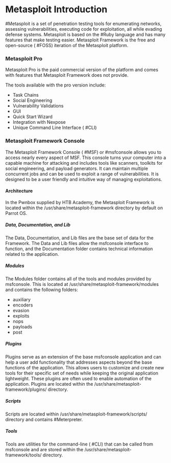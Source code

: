 # Metasploit Introduction

#Metasploit is a set of penetration testing tools for enumerating networks, assessing vulnerabilities, executing code for exploitation, all while evading defense systems. Metasploit is based on the #Ruby language and has many features that make testing easier. Metasploit Framework is the free and open-source ( #FOSS) iteration of the Metasploit platform.

### Metasploit Pro

Metasploit Pro is the paid commercial version of the platform and comes with features that Metasploit Framework does not provide. 

The tools available with the pro version include:

- Task Chains
- Social Engineering
- Vulnerability Validations
- GUI
- Quick Start Wizard
- Integration with Nexpose
- Unique Command Line Interface ( #CLI)

### Metasploit Framework Console

The Metasploit Framework Console ( #MSF) or #msfconsole allows you to access nearly every aspect of MSF. This console turns your computer into a capable machine for attacking and includes tools like scanners, toolkits for social engineering, and payload generators. It can maintain multiple concurrent jobs and can be used to exploit a range of vulnerabilities. It is designed to be a user friendly and intuitive way of managing exploitations.

#### Architecture

In the Pwnbox supplied by HTB Academy, the Metasploit Framework is located within the /usr/share/metasploit-framework directory by default on Parrot OS.

##### Data, Documentation, and Lib

The Data, Documentation, and Lib files are the base set of data for the Framework. The Data and Lib files allow the msfconsole interface to function, and the Documentation folder contains technical information related to the application.

##### Modules

The Modules folder contains all of the tools and modules provided by msfconsole. This is located at /usr/share/metasploit-framework/modules and contains the following folders:

- auxiliary
- encoders
- evasion
- exploits
- nops
- payloads
- post

##### Plugins

Plugins serve as an extension of the base msfconsole application and can help a user add functionality that addresses aspects beyond the base functions of the application. This allows users to customize and create new tools for their specific set of needs while keeping the original application lightweight. These plugins are often used to enable automation of the application. Plugins are located within the /usr/share/metasploit-framework/plugins/ directory. 

##### Scripts

Scripts are located within /usr/share/metasploit-framework/scripts/ directory and contains #Meterpreter. 

##### Tools

Tools are utilities for the command-line ( #CLI) that can be called from msfconsole and are stored within the /usr/share/metasploit-framework/tools/ directory.

